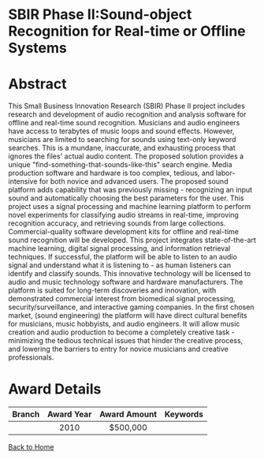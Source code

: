 
SBIR Phase II:Sound-object Recognition for Real-time or Offline Systems
=======================================================================

# Abstract


This Small Business Innovation Research (SBIR) Phase II project includes research and development of audio recognition and analysis software for offline and real-time sound recognition.  Musicians and audio engineers have access to terabytes of music loops and sound effects. However, musicians are limited to searching for sounds using text-only keyword searches. This is a mundane, inaccurate, and exhausting process that ignores the files' actual audio content. The proposed solution provides a unique "find-something-that-sounds-like-this" search engine. Media production software and hardware is too complex, tedious, and labor-intensive for both novice and advanced users. The proposed sound platform adds capability that was previously missing - recognizing an input sound and automatically choosing the best parameters for the user. This project uses a signal processing and machine learning platform to perform novel experiments for classifying audio streams in real-time, improving recognition accuracy, and retrieving sounds from large collections. Commercial-quality software development kits for offline and real-time sound recognition will be developed. This project integrates state-of-the-art machine learning, digital signal processing, and information retrieval techniques. 
If successful, the platform will be able to listen to an audio signal and understand what it is listening to - as human listeners can identify and classify sounds. This innovative technology will be licensed to audio and music technology software and hardware manufacturers. The platform is suited for long-term discoveries and innovation, with demonstrated commercial interest from biomedical signal processing, security/surveillance, and interactive gaming companies. In the first chosen market, (sound engineering) the platform will have direct cultural benefits for musicians, music hobbyists, and audio engineers. It will allow music creation and audio production to become a completely creative task - minimizing the tedious technical issues that hinder the creative process, and lowering the barriers to entry for novice musicians and creative professionals.  

# Award Details

|Branch|Award Year|Award Amount|Keywords|
| :---: | :---: | :---: | :---: |
||2010|$500,000||
  
  


[Back to Home](https://github.com/chrischow/dod_sbir_awards/Reports/JT/#119)